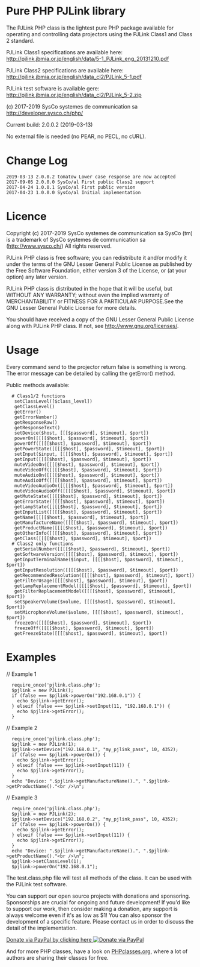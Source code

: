 Pure PHP PJLink library
=======================

The PJLink PHP class is the lightest pure PHP package available for operating
and controlling data projectors using the PJLink Class1 and Class 2 standard.

PJLink Class1 specifications are available here:
  http://pjlink.jbmia.or.jp/english/data/5-1_PJLink_eng_20131210.pdf

PJLink Class2 specifications are available here:
  http://pjlink.jbmia.or.jp/english/data_cl2/PJLink_5-1.pdf

PJLink test software is available gere:
  http://pjlink.jbmia.or.jp/english/data_cl2/PJLink_5-2.zip

(c) 2017-2019 SysCo systemes de communication sa
http://developer.sysco.ch/php/

Current build: 2.0.0.2 (2019-03-13)

No external file is needed (no PEAR, no PECL, no cURL).


# Change Log
```
2019-03-13 2.0.0.2 tomatow Lower case response are now accepted
2017-09-05 2.0.0.0 SysCo/al First public Class2 support
2017-04-24 1.0.0.1 SysCo/al First public version
2017-04-23 1.0.0.0 SysCo/al Initial implementation
```
 
 
# Licence

  Copyright (c) 2017-2019 SysCo systemes de communication sa
  SysCo (tm) is a trademark of SysCo systemes de communication sa
  (http://www.sysco.ch/)
  All rights reserved.

  PJLink PHP class is free software; you can redistribute it and/or
  modify it under the terms of the GNU Lesser General Public License as
  published by the Free Software Foundation, either version 3 of the License,
  or (at your option) any later version.

  PJLink PHP class is distributed in the hope that it will be useful,
  but WITHOUT ANY WARRANTY; without even the implied warranty of
  MERCHANTABILITY or FITNESS FOR A PARTICULAR PURPOSE.See the
  GNU Lesser General Public License for more details.

  You should have received a copy of the GNU Lesser General Public
  License along with PJLink PHP class.
  If not, see <http://www.gnu.org/licenses/>.


# Usage

  Every command send to the projector return false is something is wrong.
  The error message can be detailed by calling the getError() method.

  Public methods available:
```
  # Class1/2 functions
   setClassLevel([$class_level])
   getClassLevel()
   getError()
   getErrorNumber()
   getResponseRaw()
   getResponseText()
   setDevice($host, [[[$password], $timeout], $port])
   powerOn([[[[$host], $password], $timeout], $port])
   powerOff([[[[$host], $password], $timeout], $port])
   getPowerState([[[[$host], $password], $timeout], $port])
   setInput($input, [[[[$host], $password], $timeout], $port])
   getInput([[[[$host], $password], $timeout], $port])
   muteVideoOn([[[[$host], $password], $timeout], $port])
   muteVideoOff([[[[$host], $password], $timeout], $port])
   muteAudioOn([[[[$host], $password], $timeout], $port])
   muteAudioOff([[[[$host], $password], $timeout], $port])
   muteVideoAudioOn([[[[$host], $password], $timeout], $port])
   muteVideoAudioOff([[[[$host], $password], $timeout], $port])
   getMuteState([[[[$host], $password], $timeout], $port])
   getErrorState([[[[$host], $password], $timeout], $port])
   getLampState([[[[$host], $password], $timeout], $port])
   getInputList([[[[$host], $password], $timeout], $port])
   getName([[[[$host], $password], $timeout], $port])
   getManufactureName([[[[$host], $password], $timeout], $port])
   getProductName([[[[$host], $password], $timeout], $port])
   getOtherInfo([[[[$host], $password], $timeout], $port])
   getClass([[[[$host], $password], $timeout], $port])
  # Class2 only functions
   getSerialNumber([[[[$host], $password], $timeout], $port])
   getSoftwareVersion([[[[$host], $password], $timeout], $port])
   getInputTerminalName($input, [[[[$host], $password], $timeout], $port])
   getInputResolution([[[[$host], $password], $timeout], $port])
   getRecommendedResolution([[[[$host], $password], $timeout], $port])
   getFilterUsage([[[[$host], $password], $timeout], $port])
   getLampReplacementModel([[[[$host], $password], $timeout], $port])
   getFilterReplacementModel([[[[$host], $password], $timeout], $port])
   setSpeakerVolume($volume, [[[[$host], $password], $timeout], $port])
   setMicrophoneVolume($volume, [[[[$host], $password], $timeout], $port])
   freezeOn([[[[$host], $password], $timeout], $port])
   freezeOff([[[[$host], $password], $timeout], $port])
   getFreezeState([[[[$host], $password], $timeout], $port])
```

# Examples

  // Example 1
```
  require_once('pjlink.class.php');
  $pjlink = new PJLink();
  if (false === $pjlink->powerOn("192.168.0.1")) {
    echo $pjlink->getError();
  } elseif (false === $pjlink->setInput(11, "192.168.0.1")) {
    echo $pjlink->getError();
  }
```

  // Example 2
```
  require_once('pjlink.class.php');
  $pjlink = new PJLink(1);
  $pjlink->setDevice("192.168.0.1", "my_pjlink_pass", 10, 4352);
  if (false === $pjlink->powerOn()) {
    echo $pjlink->getError();
  } elseif (false === $pjlink->setInput(11)) {
    echo $pjlink->getError();
  }
  echo "Device: ".$pjlink->getManufactureName().", ".$pjlink->getProductName()."<br />\n";
```

  // Example 3
```
  require_once('pjlink.class.php');
  $pjlink = new PJLink(2);
  $pjlink->setDevice("192.168.0.2", "my_pjlink_pass", 10, 4352);
  if (false === $pjlink->powerOn()) {
    echo $pjlink->getError();
  } elseif (false === $pjlink->setInput(11)) {
    echo $pjlink->getError();
  }
  echo "Device: ".$pjlink->getManufactureName().", ".$pjlink->getProductName()."<br />\n";
  $pjlink->setClassLevel(1);
  $pjlink->powerOn("192.168.0.1");
```

The test.class.php file will test all methods of the class.
It can be used with the PJLink test software.

You can support our open source projects with donations and sponsoring.
Sponsorships are crucial for ongoing and future development!
If you'd like to support our work, then consider making a donation, any support
is always welcome even if it's as low as $1!
You can also sponsor the development of a specific feature. Please contact
us in order to discuss the detail of the implementation.

[Donate via PayPal by clicking here ![Donate via PayPal](https://www.paypalobjects.com/webstatic/mktg/logo/pp_cc_mark_37x23.jpg)](https://www.paypal.com/cgi-bin/webscr?cmd=_s-xclick&hosted_button_id=N56M9E2SEAUD4)

And for more PHP classes, have a look on [PHPclasses.org](http://syscoal.users.phpclasses.org/browse/), where a lot of authors are sharing their classes for free.
